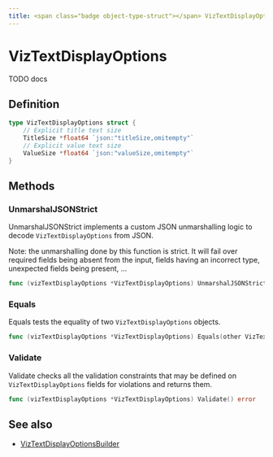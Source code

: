 ```yaml
---
title: <span class="badge object-type-struct"></span> VizTextDisplayOptions
---
```

# <span class="badge object-type-struct"></span> VizTextDisplayOptions

TODO docs

## Definition

```go
type VizTextDisplayOptions struct {
    // Explicit title text size
    TitleSize *float64 `json:"titleSize,omitempty"`
    // Explicit value text size
    ValueSize *float64 `json:"valueSize,omitempty"`
}
```
## Methods

### <span class="badge object-method"></span> UnmarshalJSONStrict

UnmarshalJSONStrict implements a custom JSON unmarshalling logic to decode `VizTextDisplayOptions` from JSON.

Note: the unmarshalling done by this function is strict. It will fail over required fields being absent from the input, fields having an incorrect type, unexpected fields being present, …

```go
func (vizTextDisplayOptions *VizTextDisplayOptions) UnmarshalJSONStrict(raw []byte) error
```

### <span class="badge object-method"></span> Equals

Equals tests the equality of two `VizTextDisplayOptions` objects.

```go
func (vizTextDisplayOptions *VizTextDisplayOptions) Equals(other VizTextDisplayOptions) bool
```

### <span class="badge object-method"></span> Validate

Validate checks all the validation constraints that may be defined on `VizTextDisplayOptions` fields for violations and returns them.

```go
func (vizTextDisplayOptions *VizTextDisplayOptions) Validate() error
```

## See also

 * <span class="badge builder"></span> [VizTextDisplayOptionsBuilder](./builder-VizTextDisplayOptionsBuilder.md)
